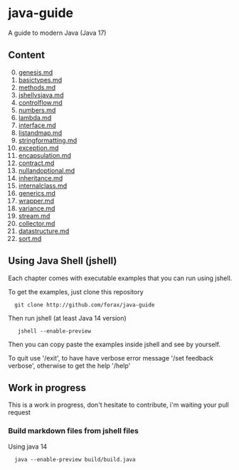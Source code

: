 # java-guide
A guide to modern Java (Java 17)

## Content

0. [genesis.md](guide/chapter00-genesis.md)
1. [basictypes.md](guide/chapter01-basictypes.md)
2. [methods.md](guide/chapter02-methods.md)
3. [jshellvsjava.md](guide/chapter03-jshellvsjava.md)
4. [controlflow.md](guide/chapter04-controlflow.md)
5. [numbers.md](guide/chapter06-numbers.md)
6. [lambda.md](guide/chapter07-lambda.md)
7. [interface.md](guide/chapter08-interface.md)
8. [listandmap.md](guide/chapter09-listandmap.md)
9. [stringformatting.md](guide/chapter10-stringformatting.md)
10. [exception.md](guide/chapter11-exception.md)
11. [encapsulation.md](guide/chapter12-encapsulation.md)
12. [contract.md](guide/chapter13-contract.md)
13. [nullandoptional.md](guide/chapter14-nullandoptional.md)
14. [inheritance.md](guide/chapter15-inheritance.md)
15. [internalclass.md](guide/chapter17-internalclass.md)
16. [generics.md](guide/chapter20-generics.md)
17. [wrapper.md](guide/chapter21-wrapper.md)
18. [variance.md](guide/chapter22-variance.md)
19. [stream.md](guide/chapter25-stream.md)
20. [collector.md](guide/chapter26-collector.md)
21. [datastructure.md](guide/chapter30-datastructure.md)
22. [sort.md](guide/chapter31-sort.md)


## Using Java Shell (jshell)

Each chapter comes with executable examples that you can run using jshell.

To get the examples, just clone this repository
```
  git clone http://github.com/forax/java-guide
```

Then run jshell (at least Java 14 version)
```
   jshell --enable-preview
```

Then you can copy paste the examples inside jshell and see by yourself.

To quit use '/exit', to have have verbose error message '/set feedback verbose', otherwise to get the help '/help'


## Work in progress

This is a work in progress, don't hesitate to contribute, i'm waiting your pull request


### Build markdown files from jshell files

Using java 14
```
  java --enable-preview build/build.java
```
